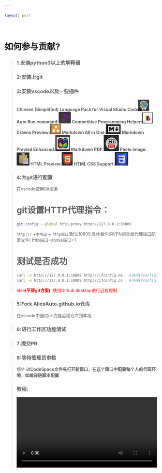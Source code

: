```yaml
---

layout: post

---
```


# 如何参与贡献?
>### 1.安装python3以上的解释器

>### 2:安装上git

>### 3:安装vscode以及一些插件
>
>**Chinese (Simplified) Language Pack for Visual Studio Code**![alt text](image-2.png)
>**Auto Run command:**![alt text](image.png)
>**Competitive Programming Helper:**![alt text](image-1.png)
>**Drawio Preview:**![alt text](image-3.png)
>**Markdown All in One:**![alt text](image-4.png)
>**Markdown Previed Enhanced:**![alt text](image-5.png)
>**Markdown PDF:**![alt text](image-6.png)
>**Paste Image:**![alt text](image-7.png)
>**HTML Preview:**![alt text](image-8.png)
>**HTML CSS Support:**![alt text](image-9.png)

>### 4:为git进行配置
> 
>在vscode使用Git服务
> # git设置HTTP代理指令：
> ```bash
> git config --global http.proxy http://127.0.0.1:10809  
> ```
> `http://` +`本地ip` + `http端口`(默认10809,具体看你的VPN的全局代理端口配置文件)
> http端口=socks端口+1
> # 测试是否成功
> 
> ```bash
> curl -x http://127.0.0.1:10809 http://ifconfig.me   #访问ifconfig.me
> curl -x http://127.0.0.1:10809 http://ifconfig.co   #访问ifconfig.co
> ```



><div style="color:red"> else<strong>(平替git方案)</strong>: 使用Github desktop进行远程控制</div>

>### 5:Fork AliceAuto.github.io仓库
> 在vscode中通过url克隆远程仓库到本地


>### 6:进行工作区功能测试

>### 7:提交PR

>### 8:等待管理员审核

> 额外<bar><strong>
以CodeSpace文件夹打开新窗口，在这个窗口中配置每个人的代码环境，如编译链脚本配置
</strong>

>### 教程:
> <video src="URL" controls="controls" style="width: 100%"></video> 